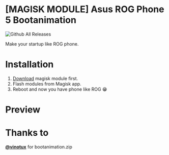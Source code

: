 # [MAGISK MODULE] Asus ROG Phone 5 Bootanimation
![Github All Releases](https://img.shields.io/github/downloads/IRedDragonICY/Asus-ROG-Phone-5-Bootanimation/total.svg)

Make your startup like ROG phone.

# Installation
1. [Download](https://github.com/IRedDragonICY/Asus-ROG-Phone-5-Bootanimation/releases/download/v1.1/Asus_ROG_Phone_5_Bootanimation.zip) magisk module first.
2. Flash modules from Magisk app.
3. Reboot and now you have phone like ROG 😁

# Preview

# Thanks to

**[@vinotux](https://forum.xda-developers.com/m/vinotux.11534853/)** for bootanimation.zip
